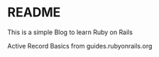 # README

This is a simple Blog to learn Ruby on Rails

Active Record Basics from guides.rubyonrails.org

